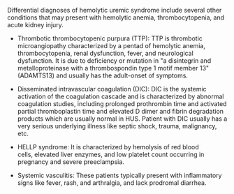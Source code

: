 Differential diagnoses of hemolytic uremic syndrome include several other conditions that may present with hemolytic anemia, thrombocytopenia, and acute kidney injury.

- Thrombotic thrombocytopenic purpura (TTP): TTP is thrombotic microangiopathy characterized by a pentad of hemolytic anemia, thrombocytopenia, renal dysfunction, fever, and neurological dysfunction. It is due to deficiency or mutation in "a disintegrin and metalloproteinase with a thrombospondin type 1 motif member 13" (ADAMTS13) and usually has the adult-onset of symptoms.

- Disseminated intravascular coagulation (DIC): DIC is the systemic activation of the coagulation cascade and is characterized by abnormal coagulation studies, including prolonged prothrombin time and activated partial thromboplastin time and elevated D dimer and fibrin degradation products which are usually normal in HUS. Patient with DIC usually has a very serious underlying illness like septic shock, trauma, malignancy, etc.

- HELLP syndrome: It is characterized by hemolysis of red blood cells, elevated liver enzymes, and low platelet count occurring in pregnancy and severe preeclampsia.

- Systemic vasculitis: These patients typically present with inflammatory signs like fever, rash, and arthralgia, and lack prodromal diarrhea.